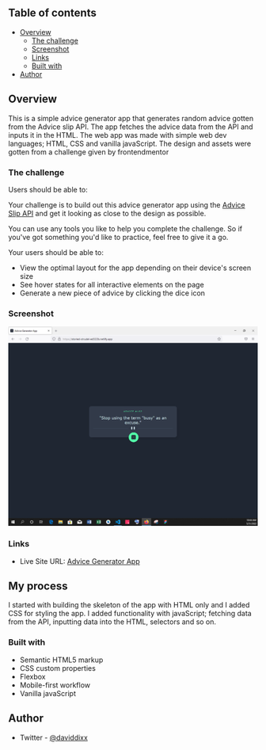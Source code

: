 ## Table of contents

- [Overview](#overview)
  - [The challenge](#the-challenge)
  - [Screenshot](#screenshot) 
  - [Links](#links)
  - [Built with](#built-with)
- [Author](#author)

## Overview
This is a simple advice generator app that generates random advice gotten from the Advice slip API.
The app fetches the advice data from the API and inputs it in the HTML.
The web app was made with simple web dev languages; HTML, CSS and vanilla javaScript.
The design and assets were gotten from a challenge given by frontendmentor

### The challenge

Users should be able to:


Your challenge is to build out this advice generator app using the [Advice Slip API](https://api.adviceslip.com) and get it looking as close to the design as possible.

You can use any tools you like to help you complete the challenge. So if you've got something you'd like to practice, feel free to give it a go.

Your users should be able to:

- View the optimal layout for the app depending on their device's screen size
- See hover states for all interactive elements on the page
- Generate a new piece of advice by clicking the dice icon

### Screenshot

![](/images/advice.PNG)

### Links

- Live Site URL: [Advice Generator App](https://storied-strudel-ed322b.netlify.app/)

## My process
I started with building the skeleton of the app with HTML only and I added CSS for styling the app. I added functionality with javaScript; fetching data from the API, inputting data into the HTML, selectors and so on. 

### Built with

- Semantic HTML5 markup
- CSS custom properties
- Flexbox
- Mobile-first workflow
- Vanilla javaScript

## Author
- Twitter - [@daviddixx](https://www.twitter.com/dixx_david)

